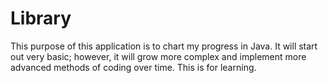 # Library
This purpose of this application is to chart my progress in Java.  It will start out very basic; however, it will grow more complex and implement more advanced methods of coding over time.  This is for learning.
